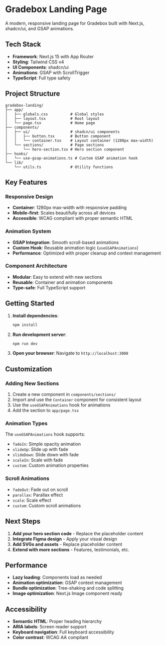 # Gradebox Landing Page

A modern, responsive landing page for Gradebox built with Next.js, shadcn/ui, and GSAP animations.

## Tech Stack

- **Framework**: Next.js 15 with App Router
- **Styling**: Tailwind CSS v4
- **UI Components**: shadcn/ui
- **Animations**: GSAP with ScrollTrigger
- **TypeScript**: Full type safety

## Project Structure

```
gradebox-landing/
├── app/
│   ├── globals.css          # Global styles
│   ├── layout.tsx           # Root layout
│   └── page.tsx             # Home page
├── components/
│   ├── ui/                  # shadcn/ui components
│   │   ├── button.tsx       # Button component
│   │   └── container.tsx    # Layout container (1280px max-width)
│   └── sections/            # Page sections
│       └── hero-section.tsx # Hero section component
├── hooks/
│   └── use-gsap-animations.ts # Custom GSAP animation hook
└── lib/
    └── utils.ts             # Utility functions
```

## Key Features

### Responsive Design

- **Container**: 1280px max-width with responsive padding
- **Mobile-first**: Scales beautifully across all devices
- **Accessible**: WCAG compliant with proper semantic HTML

### Animation System

- **GSAP Integration**: Smooth scroll-based animations
- **Custom Hook**: Reusable animation logic (`useGSAPAnimations`)
- **Performance**: Optimized with proper cleanup and context management

### Component Architecture

- **Modular**: Easy to extend with new sections
- **Reusable**: Container and animation components
- **Type-safe**: Full TypeScript support

## Getting Started

1. **Install dependencies**:

   ```bash
   npm install
   ```

2. **Run development server**:

   ```bash
   npm run dev
   ```

3. **Open your browser**:
   Navigate to `http://localhost:3000`

## Customization

### Adding New Sections

1. Create a new component in `components/sections/`
2. Import and use the `Container` component for consistent layout
3. Use the `useGSAPAnimations` hook for animations
4. Add the section to `app/page.tsx`

### Animation Types

The `useGSAPAnimations` hook supports:

- `fadeIn`: Simple opacity animation
- `slideUp`: Slide up with fade
- `slideDown`: Slide down with fade
- `scaleIn`: Scale with fade
- `custom`: Custom animation properties

### Scroll Animations

- `fadeOut`: Fade out on scroll
- `parallax`: Parallax effect
- `scale`: Scale effect
- `custom`: Custom scroll animations

## Next Steps

1. **Add your hero section code** - Replace the placeholder content
2. **Integrate Figma design** - Apply your visual design
3. **Add SVGs and assets** - Replace placeholder content
4. **Extend with more sections** - Features, testimonials, etc.

## Performance

- **Lazy loading**: Components load as needed
- **Animation optimization**: GSAP context management
- **Bundle optimization**: Tree-shaking and code splitting
- **Image optimization**: Next.js Image component ready

## Accessibility

- **Semantic HTML**: Proper heading hierarchy
- **ARIA labels**: Screen reader support
- **Keyboard navigation**: Full keyboard accessibility
- **Color contrast**: WCAG AA compliant
